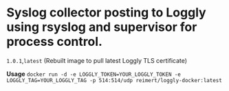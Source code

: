 Syslog collector posting to Loggly using rsyslog and supervisor for process control.
===
`1.0.1`,`latest` (Rebuilt image to pull latest Loggly TLS certificate)

**Usage**
```docker run -d -e LOGGLY_TOKEN=YOUR_LOGGLY_TOKEN -e LOGGLY_TAG=YOUR_LOGGLY_TAG -p 514:514/udp reimert/loggly-docker:latest```
